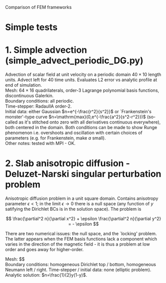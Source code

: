 Comparison of FEM frameworks

# Simple tests

# 1. Simple advection (simple_advect_periodic_DG.py)

Advection of scalar field at unit velocity on a periodic domain $40 \times 10$ length units.  Advect left for $40$ time units.  Evaluates L2 error vs analytic profile at end of simulation.\
Mesh: $64 \times 16$ quadrilaterals, order-3 Lagrange polynomial basis functions, discontinuous Galerkin.\
Boundary conditions: all periodic.\
Time-stepper: RadauIIA order-2.\
Initial data: either Gaussian $n=e^{-\frac{r^2}{s^2}}$ or `Frankenstein's monster'-type curve $n=\mathrm{max}(0,e^{-\frac{a^2}{s^2-r^2}})$ (so-called as it's stitched onto zero with all derivatives continuous everywhere), both centered in the domain.  Both conditions can be made to show Runge phenomenon i.e. overshoots and oscillation with certain choices of parameters (e.g. for Frankenstein, make $a$ small).\
Other notes: tested with MPI - OK.

# 2. Slab anisotropic diffusion - Deluzet-Narski singular perturbation problem

Anisotropic diffusion problem in a unit square domain.  Contains anisotropy parameter $\epsilon < 1$; in the limit $\epsilon \rightarrow 0$ there is a null space (any function of $y$ satifying the Dirichlet BCs is in the solution space).  The problem is

$$
\frac{\partial^2 n}{\partial x^2} + \epsilon \frac{\partial^2 n}{\partial y^2} = - \epsilon
$$



There are two numerical issues: the null space, and the `locking' problem.  The latter appears when the FEM basis functions lack a component which varies in the direction of the magnetic field - it is thus a problem at low order and goes away for higher-order.

Mesh: $$\
Boundary conditions: homogeneous Dirichlet top / bottom, homogeneous Neumann left / right.
Time-stepper / initial data: none (elliptic problem).\
Analytic solution: $n=\frac{1}{2}y(1-y)$.

